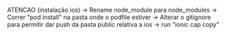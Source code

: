 ATENCAO (instalação ios)
    -> Rename node_module para node_modules
    -> Correr "pod install" na pasta onde o podfile estiver
    -> Alterar o gitignore para permitir dar push da pasta public relativa a ios
    -> run "ionic cap copy"

